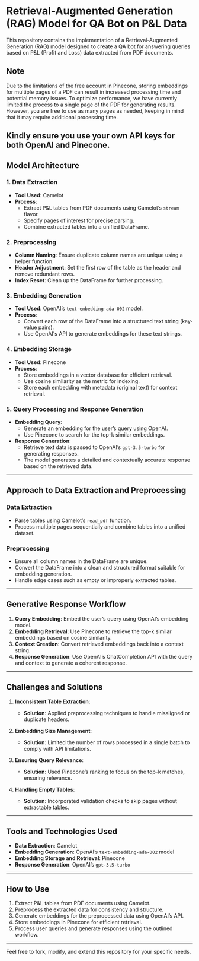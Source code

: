 # Retrieval-Augmented Generation (RAG) Model for QA Bot on P&L Data

This repository contains the implementation of a Retrieval-Augmented Generation (RAG) model designed to create a QA bot for answering queries based on P&L (Profit and Loss) data extracted from PDF documents.

## Note 
Due to the limitations of the free account in Pinecone, storing embeddings for multiple pages of a PDF can result in increased processing time and potential memory issues. To optimize performance, we have currently limited the process to a single page of the PDF for generating results. However, you are free to use as many pages as needed, keeping in mind that it may require additional processing time.

## Kindly ensure you use your own API keys for both OpenAI and Pinecone.

## Model Architecture

### 1. Data Extraction
- **Tool Used**: Camelot
- **Process**:
  - Extract P&L tables from PDF documents using Camelot’s `stream` flavor.
  - Specify pages of interest for precise parsing.
  - Combine extracted tables into a unified DataFrame.

### 2. Preprocessing
- **Column Naming**: Ensure duplicate column names are unique using a helper function.
- **Header Adjustment**: Set the first row of the table as the header and remove redundant rows.
- **Index Reset**: Clean up the DataFrame for further processing.

### 3. Embedding Generation
- **Tool Used**: OpenAI’s `text-embedding-ada-002` model.
- **Process**:
  - Convert each row of the DataFrame into a structured text string (key-value pairs).
  - Use OpenAI's API to generate embeddings for these text strings.

### 4. Embedding Storage
- **Tool Used**: Pinecone
- **Process**:
  - Store embeddings in a vector database for efficient retrieval.
  - Use cosine similarity as the metric for indexing.
  - Store each embedding with metadata (original text) for context retrieval.

### 5. Query Processing and Response Generation
- **Embedding Query**:
  - Generate an embedding for the user’s query using OpenAI.
  - Use Pinecone to search for the top-k similar embeddings.
- **Response Generation**:
  - Retrieve text data is passed to OpenAI’s `gpt-3.5-turbo` for generating responses.
  - The model generates a detailed and contextually accurate response based on the retrieved data.

---

## Approach to Data Extraction and Preprocessing

### Data Extraction
- Parse tables using Camelot’s `read_pdf` function.
- Process multiple pages sequentially and combine tables into a unified dataset.

### Preprocessing
- Ensure all column names in the DataFrame are unique.
- Convert the DataFrame into a clean and structured format suitable for embedding generation.
- Handle edge cases such as empty or improperly extracted tables.

---

## Generative Response Workflow

1. **Query Embedding**: Embed the user’s query using OpenAI’s embedding model.
2. **Embedding Retrieval**: Use Pinecone to retrieve the top-k similar embeddings based on cosine similarity.
3. **Context Creation**: Convert retrieved embeddings back into a context string.
4. **Response Generation**: Use OpenAI’s ChatCompletion API with the query and context to generate a coherent response.

---

## Challenges and Solutions

1. **Inconsistent Table Extraction**:
   - **Solution**: Applied preprocessing techniques to handle misaligned or duplicate headers.

2. **Embedding Size Management**:
   - **Solution**: Limited the number of rows processed in a single batch to comply with API limitations.

3. **Ensuring Query Relevance**:
   - **Solution**: Used Pinecone’s ranking to focus on the top-k matches, ensuring relevance.

4. **Handling Empty Tables**:
   - **Solution**: Incorporated validation checks to skip pages without extractable tables.

---

## Tools and Technologies Used
- **Data Extraction**: Camelot
- **Embedding Generation**: OpenAI’s `text-embedding-ada-002` model
- **Embedding Storage and Retrieval**: Pinecone
- **Response Generation**: OpenAI’s `gpt-3.5-turbo`

---

## How to Use
1. Extract P&L tables from PDF documents using Camelot.
2. Preprocess the extracted data for consistency and structure.
3. Generate embeddings for the preprocessed data using OpenAI’s API.
4. Store embeddings in Pinecone for efficient retrieval.
5. Process user queries and generate responses using the outlined workflow.

---

Feel free to fork, modify, and extend this repository for your specific needs.
